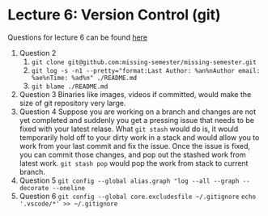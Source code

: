 # Lecture 6: Version Control (git)

Questions for lecture 6 can be found [here](https://missing.csail.mit.edu/2020/version-control/)

1. Question 2
   1. `git clone git@github.com:missing-semester/missing-semester.git`
   2. `git log -s -n1 --pretty="format:Last Author: %an%nAuthor email: %ae%nTime: %ad%n" ./README.md`
   3. `git blame ./README.md`
2. Question 3
   Binaries like images, videos if committed, would make the size of git repository very large.
3. Question 4
   Suppose you are working on a branch and changes are not yet completed and suddenly you get a pressing issue that needs to be fixed with your latest relase. What `git stash` would do is, it would temporarily hold off to your dirty work in a stack and would allow you to work from your last commit and fix the issue. Once the issue is fixed, you can commit those changes, and pop out the stashed work from latest work. 
   `git stash pop` would pop the work from stack to current branch.
4. Question 5
   `git config --global alias.graph "log --all --graph --decorate --oneline`
5. Question 6
   `git config --global core.excludesfile ~/.gitignore`
   `echo '.vscode/*' >> ~/.gitignore`

 
